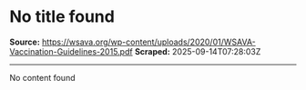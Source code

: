 # No title found

**Source:** https://wsava.org/wp-content/uploads/2020/01/WSAVA-Vaccination-Guidelines-2015.pdf
**Scraped:** 2025-09-14T07:28:03Z

---

No content found